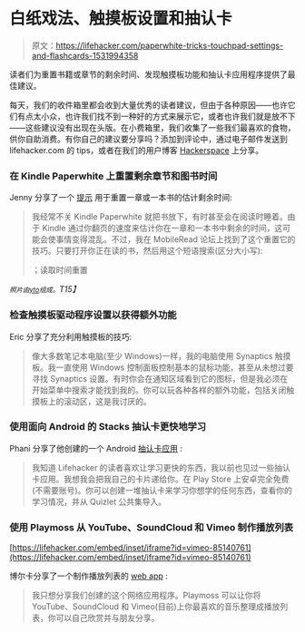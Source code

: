 # 白纸戏法、触摸板设置和抽认卡

> 原文：<https://lifehacker.com/paperwhite-tricks-touchpad-settings-and-flashcards-1531994358>

读者们为重置书籍或章节的剩余时间、发现触摸板功能和抽认卡应用程序提供了最佳建议。



每天，我们的收件箱里都会收到大量优秀的读者建议，但由于各种原因——也许它们有点太小众，也许我们找不到一种好的方式来展示它，或者也许我们就是放不下——这些建议没有出现在头版。在小费箱里，我们收集了一些我们最喜欢的食物，供你自助消费。有你自己的建议要分享吗？添加到评论中，通过电子邮件发送到 lifehacker.com 的 tips，或者在我们的用户博客 [Hackerspace](http://hackerspace.lifehacker.com) 上分享。

### 在 Kindle Paperwhite 上重置剩余章节和图书时间

Jenny 分享了一个 [提示](http://www.mobileread.com/forums/showthread.php?t=194368) 用于重置一章或一本书的估计剩余时间:

> 我经常不关 Kindle Paperwhite 就把书放下，有时甚至会在阅读时睡着。由于 Kindle 通过你翻页的速度来估计你在一章和一本书中剩余的时间，这可能会使事情变得混乱。不过，我在 MobileRead 论坛上找到了这个重置它的技巧。只要打开你正在读的书，然后用这个短语搜索(区分大小写):
> 
> ；读取时间重置

*<small>照片由</small>*[*<small>yto</small>*](https://secure.flickr.com/photos/yto/8198367984/sizes/z/in/photostream/)*<small>组成。</small>T15】*

### 检查触摸板驱动程序设置以获得额外功能

Eric 分享了充分利用触摸板的技巧:

> 像大多数笔记本电脑(至少 Windows)一样，我的电脑使用 Synaptics 触摸板。我一直使用 Windows 控制面板控制基本的鼠标功能，甚至从未想过要寻找 Synaptics 设置。有时你会在通知区域看到它的图标，但是我必须在开始菜单中搜索才能找到我的。你可以玩各种各样的额外功能，包括关闭触摸板上的滚动区，这是我讨厌的。

### 使用面向 Android 的 Stacks 抽认卡更快地学习

Phani 分享了他创建的一个 Android [抽认卡应用](https://play.google.com/store/apps/details?id=org.centum.android.stack&hl=en) :

> 我知道 Lifehacker 的读者喜欢让学习更快的东西，我以前也见过一些抽认卡应用。我想我会把我自己的卡片递给你。在 Play Store 上安卓完全免费(不需要账号)。你可以创建一堆抽认卡来学习你想学的任何东西，查看你的学习情况，并从 Quizlet 公共集导入。

### 使用 Playmoss 从 YouTube、SoundCloud 和 Vimeo 制作播放列表

 [https://lifehacker.com/embed/inset/iframe?id=vimeo-85140761](https://lifehacker.com/embed/inset/iframe?id=vimeo-85140761) 

博尔卡分享了一个制作播放列表的 [web app](http://www.playmoss.com/) :

> 我只想分享我们创建的这个网络应用程序。Playmoss 可以让你将 YouTube、SoundCloud 和 Vimeo(目前)上你最喜欢的音乐整理成播放列表，你可以自己欣赏并与朋友分享。
